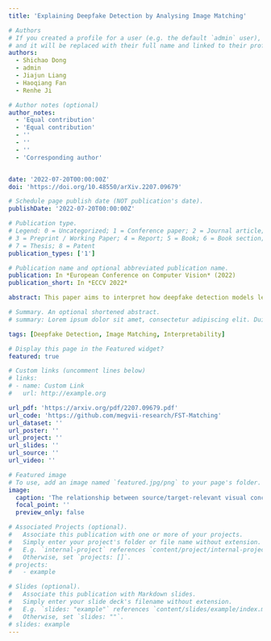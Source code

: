 ```yaml
---
title: 'Explaining Deepfake Detection by Analysing Image Matching'

# Authors
# If you created a profile for a user (e.g. the default `admin` user), write the username (folder name) here
# and it will be replaced with their full name and linked to their profile.
authors:
  - Shichao Dong
  - admin
  - Jiajun Liang
  - Haoqiang Fan
  - Renhe Ji

# Author notes (optional)
author_notes:
  - 'Equal contribution'
  - 'Equal contribution'
  - ''
  - ''
  - ''
  - 'Corresponding author'


date: '2022-07-20T00:00:00Z'
doi: 'https://doi.org/10.48550/arXiv.2207.09679'

# Schedule page publish date (NOT publication's date).
publishDate: '2022-07-20T00:00:00Z'

# Publication type.
# Legend: 0 = Uncategorized; 1 = Conference paper; 2 = Journal article;
# 3 = Preprint / Working Paper; 4 = Report; 5 = Book; 6 = Book section;
# 7 = Thesis; 8 = Patent
publication_types: ['1']

# Publication name and optional abbreviated publication name.
publication: In *European Conference on Computer Vision* (2022)
publication_short: In *ECCV 2022*

abstract: This paper aims to interpret how deepfake detection models learn artifact features of images when just supervised by binary labels. To this end, three hypotheses from the perspective of image matching are proposed as follows. 1. Deepfake detection models indicate real/fake images based on visual concepts that are neither source-relevant nor target-relevant, that is, considering such visual concepts as artifact-relevant. 2. Besides the supervision of binary labels, deepfake detection models implicitly learn artifact-relevant visual concepts through the FST-Matching (i.e. the matching fake, source, target images) in the training set. 3. Implicitly learned artifact visual concepts through the FST-Matching in the raw training set are vulnerable to video compression. In experiments, the above hypotheses are verified among various DNNs. Furthermore, based on this understanding, we propose the FST-Matching Deepfake Detection Model to boost the performance of forgery detection on compressed videos. Experiment results show that our method achieves great performance, especially on highly-compressed (e.g. c40) videos. 

# Summary. An optional shortened abstract.
# summary: Lorem ipsum dolor sit amet, consectetur adipiscing elit. Duis posuere tellus ac convallis placerat. Proin tincidunt magna sed ex sollicitudin condimentum.

tags: [Deepfake Detection, Image Matching, Interpretability]

# Display this page in the Featured widget?
featured: true

# Custom links (uncomment lines below)
# links:
# - name: Custom Link
#   url: http://example.org

url_pdf: 'https://arxiv.org/pdf/2207.09679.pdf'
url_code: 'https://github.com/megvii-research/FST-Matching'
url_dataset: ''
url_poster: ''
url_project: ''
url_slides: ''
url_source: ''
url_video: ''

# Featured image
# To use, add an image named `featured.jpg/png` to your page's folder.
image:
  caption: 'The relationship between source/target-relevant visual concepts and artifact-relevant visual concepts.'
  focal_point: ''
  preview_only: false

# Associated Projects (optional).
#   Associate this publication with one or more of your projects.
#   Simply enter your project's folder or file name without extension.
#   E.g. `internal-project` references `content/project/internal-project/index.md`.
#   Otherwise, set `projects: []`.
# projects:
#   - example

# Slides (optional).
#   Associate this publication with Markdown slides.
#   Simply enter your slide deck's filename without extension.
#   E.g. `slides: "example"` references `content/slides/example/index.md`.
#   Otherwise, set `slides: ""`.
# slides: example
---
```

